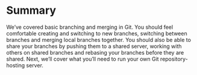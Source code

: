 # Summary
We’ve covered basic branching and merging in Git. You should feel comfortable creating and
switching to new branches, switching between branches and merging local branches together. You
should also be able to share your branches by pushing them to a shared server, working with
others on shared branches and rebasing your branches before they are shared. Next, we’ll cover
what you’ll need to run your own Git repository-hosting server.
